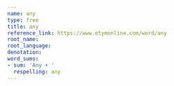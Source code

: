 ```yaml
---
name: any
type: free
title: any
reference_link: https://www.etymonline.com/word/any
root_name: 
root_language: 
denotation: 
word_sums:
- sum: 'Any + '
  respelling: any
---
```

